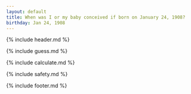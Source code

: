 ```yaml
---
layout: default
title: When was I or my baby conceived if born on January 24, 1908?
birthday: Jan 24, 1908
---
```


{% include header.md %}

{% include guess.md %}

{% include calculate.md %}

{% include safety.md %}

{% include footer.md %}




